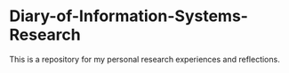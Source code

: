 # Diary-of-Information-Systems-Research
This is a repository for my personal research experiences and reflections.
